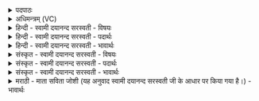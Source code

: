 <details><summary>पदपाठः</summary>

उप॑हूत॒ इत्युप॑ऽहूतः। द्यौः। पि॒ता। उप॑। माम्। द्यौः। पि॒ता। ह्व॒य॒ता॒म्। अ॒ग्निः। आग्नी॑ध्रात्। स्वाहा॑। दे॒वस्य॑। त्वा॒। स॒वि॒तुः। प्र॒स॒व इति॑ प्रऽस॒वे। अ॒श्विनोः॑। बा॒हुभ्या॒मिति॑ बा॒हुऽभ्या॑म्। पू॒ष्णः। हस्ता॑भ्याम्। प्रति॑। गृ॒ह्णा॒मि॒। अ॒ग्नेः। त्वा॒। आ॒स्ये᳖न। प्र। अ॒श्ना॒मि॒। ११।
</details>

<details><summary>अधिमन्त्रम् (VC)</summary>

- द्यावापृथिवी देवते
- परमेष्ठी प्रजापतिर्ऋषिः
- ब्राह्मी बृहती
- मध्यमः
</details>

<details><summary>हिन्दी - स्वामी दयानन्द सरस्वती - विषयः</summary>

फिर भी अगले मन्त्र में उक्त अर्थ को दृढ़ किया है ॥
</details>

<details><summary>हिन्दी - स्वामी दयानन्द सरस्वती - पदार्थः</summary>

पदार्थान्वयभाषाः -  मुझसे जो (द्यौः) प्रकाशमय (पिता) सर्वपालक ईश्वर (उपहूतः) प्रार्थना किया हुआ (माम्) सुख भोगनेवाले मुझ को (उपह्वयताम्) अच्छी प्रकार स्वीकार करे, इसी प्रकार जो (द्यौः) प्रकाशवान् (पिता) सब उत्तम क्रियाओं के पालने का हेतु सूर्य्यलोक मुझसे (उपहूतः) क्रियाओं में प्रयुक्त किया हुआ (माम्) सब सुख भोगनेवाले मुझको विद्या के लिये (उपह्वयताम्) युक्त करता है, तथा जो (अग्निः) जाठराग्नि (स्वाहा) अच्छे भोजन किये हुए अन्न को (आग्नीध्रात्) उदर में अन्न के कोठे में पचा देता है, उससे मैं (देवस्य) हर्ष देने (सवितुः) और सब के उत्पन्न करनेवाले परमेश्वर के उत्पन्न किये हुए (प्रसवे) संसार में विद्यमान और (त्वा) उस उक्त भोग को (अश्विनोः) प्राण और अपान के (बाहुभ्याम्) आकर्षण और धारण गुणों से तथा (पूष्णः) पुष्टि के हेतु समान वायु के (हस्ताभ्याम्) शोधन वा शरीर के अङ्ग-अङ्ग में पहुँचाने के गुण से (प्रतिगृह्णामि) अच्छी प्रकार ग्रहण करता हूँ, ग्रहण करके (अग्नेः) प्रज्वलित अग्नि के बीच में पकाकर (त्वा) उस भोजन करने योग्य अन्न को (आस्येन) अपने मुख से (प्राश्नामि) भोजन करता हूँ ॥११॥
</details>

<details><summary>हिन्दी - स्वामी दयानन्द सरस्वती - भावार्थः</summary>

भावार्थभाषाः -  इस मन्त्र में श्लेषालङ्कार है। मनुष्यों को अपने आत्मा की शुद्धि के लिये अनन्त विद्या के प्रकाश करनेवाले परमेश्वर पिता का आह्वान अर्थात् अच्छी प्रकार नित्य सेवन करना चाहिये तथा विद्या की सिद्धि के लिये उदर की अग्नि को दीप्त कर और नेत्रों से अच्छी प्रकार देख के संस्कार किये हुए प्रमाणयुक्त अन्न का नित्य भोजन करना चाहिये। सब भोग इस संसार में जो कि ईश्वर के उत्पन्न किये पदार्थ हैं, उन से सिद्ध होते हैं। वह भोग विद्या और धर्मयुक्त व्यवहार से भोगना चाहिये और वैसे ही औरों को वर्ताना चाहिये। जो पूर्वमन्त्र से पृथिवी में विद्या से प्राप्त होने वा मान्य के करानेवाले पदार्थ कहे हैं, उनका भोग धर्म वा युक्ति के साथ सब मनुष्यों को करना चाहिये। ऐसा इस मन्त्र से प्रतिपादन किया है ॥११॥
</details>

<details><summary>संस्कृत - स्वामी दयानन्द सरस्वती - विषयः</summary>

पुनस्तमेवार्थं द्रढयति ॥
</details>

<details><summary>संस्कृत - स्वामी दयानन्द सरस्वती - पदार्थः</summary>

पदार्थान्वयभाषाः -  मया द्यौः पितेश्वर उपहूतो मामुपह्वयतां स्वीकरोत्वेवं मया द्यौः पिता पालनहेतुः सूर्य्यलोक उपहूतः स्पर्द्धितः सन् मां विद्यायै उपह्वयति। योऽग्निः स्वाहा सुहुतं भुक्तमन्नमाग्नीध्रात् पचति, यो देवस्य सवितुः प्रसवे वर्त्तमानोऽस्ति, तमहं भोगमश्विनोर्बाहुभ्यां पूष्णो हस्ताभ्यां प्रतिगृह्णामि। गृहीत्वा च प्रदीप्तस्याग्नेर्मध्ये पाचयित्वाऽऽस्येन प्राश्नामि ॥११॥
</details>

<details><summary>संस्कृत - स्वामी दयानन्द सरस्वती - भावार्थः</summary>

भावार्थभाषाः -  अत्र श्लेषालङ्कारः। मनुष्यैरात्मशुद्ध्यर्थमनन्तविद्याप्रकाशकस्य परमेश्वरस्याह्वानं नित्यं कार्य्यम्। तथा च विद्यासिद्धये चक्षुषां संशोध्य जाठराग्निं प्रदीप्य, संस्कृतं मितमन्नं नित्यं भोक्तव्यम्। ईश्वरेण जगत्युत्पादितैः पदार्थैर्यः सर्वो भोगः सिध्यति, स च विद्याधर्मयुक्तेन व्यवहारेण भोक्तव्यो भोजयितव्यश्च। ये पूर्वमन्त्रेण पृथिव्यां विद्यया प्राप्तव्या मान्यकारिणः पदार्था उक्तास्तेषां भोगो धर्मेण युक्त्या च सर्वैः कार्य्य इत्यनेन प्रतिपादितः ॥११॥
</details>

<details><summary>मराठी - माता सविता जोशी (यह अनुवाद स्वामी दयानन्द सरस्वती जी के आधार पर किया गया है।) - भावार्थः</summary>

भावार्थभाषाः -  या मंत्रात श्लेषालंकार आहे. माणसांनी आपल्या आत्म्याच्या शुद्धीसाठी अनन्त विद्या प्रकट करणारा असा जो पितारूपी परमेश्वर आहे. त्याचा आदेश चांगल्या प्रकारे पालन केला पाहिजे. विद्येची सिद्धी करावयाची असेल तर जठराग्नी प्रदीप्त केला पाहिजे. डोळ्यांनी परीक्षा केलेले, संस्कारित व प्रमाणित केलेले अन्न खाल्ले पाहिजे. ईश्वराने निर्माण केलेल्या पदार्थांपासूनच सर्व भोग प्राप्त होऊ शकतात. त्यामुळे त्या पदार्थांचा भोग ज्ञानाने व धर्मयुक्त व्यवहाराने भोगला पाहिजे व इतरांनाही तसेच भोगावयास लावले पाहिजे. या पूर्वीच्या मंत्रात पृथ्वीवरील विद्येने प्राप्त होणाऱ्या पदार्थांचा उल्लेख केलेला आहे. त्यांचा माणसांनी धर्माने व युक्तीने उपभोग करावा, असे म्हटले आहे. तेच या मंत्रातही सांगितलेले आहे.
</details>